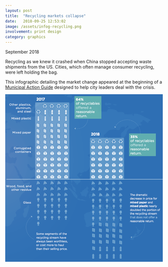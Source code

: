 ```yaml
---
layout: post
title:  "Recycling markets collapse"
date:   2018-09-25 12:53:02
image: /assets/infog-recycling.png
involvement: print design
category: graphics
---
```



<p class="date" markdown="1">
September 2018
</p>


Recycling as we knew it crashed when China stopped accepting waste shipments from the US. Cities, which often manage consumer recycling, were left holding the bag.

This infographic detailing the market change appeared at the beginning of a [Municipal Action Guide](https://www.nlc.org/resource/rethinking-recycling-how-cities-can-adapt-to-evolving-markets) designed to help city leaders deal with the crisis.


[![Recycling Markets Hit By China's New Policy](/assets/recycling.png)](/projects/infog-RecyclingMarket.pdf)
